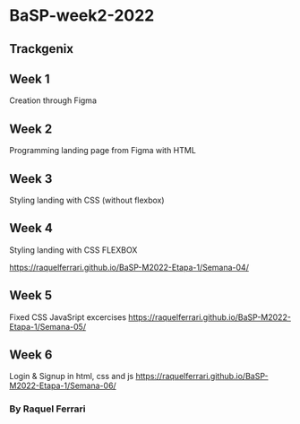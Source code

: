 # BaSP-week2-2022
## Trackgenix 

## Week 1
Creation through Figma


## Week 2
Programming landing page from Figma with HTML

## Week 3
Styling landing with CSS (without flexbox)

## Week 4
Styling landing with CSS FLEXBOX 

https://raquelferrari.github.io/BaSP-M2022-Etapa-1/Semana-04/

## Week 5
Fixed CSS 
JavaSript excercises 
https://raquelferrari.github.io/BaSP-M2022-Etapa-1/Semana-05/

## Week 6
Login & Signup in html, css and js
https://raquelferrari.github.io/BaSP-M2022-Etapa-1/Semana-06/

### By Raquel Ferrari